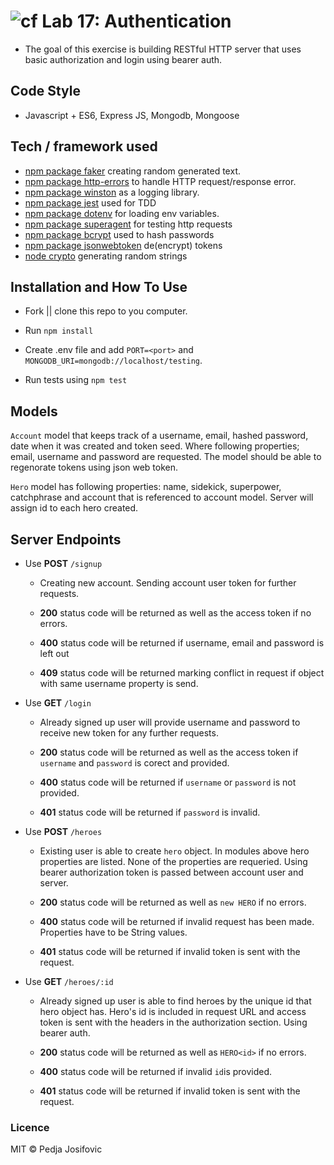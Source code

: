 ![cf](https://i.imgur.com/7v5ASc8.png) Lab 17: Authentication
======

* The goal of this exercise is building RESTful HTTP server that uses basic authorization and login using bearer auth.

## Code Style
* Javascript + ES6, Express JS, Mongodb, Mongoose


## Tech / framework used
* [npm package faker](https://www.npmjs.com/package/faker) creating random generated text.
* [npm package http-errors](https://www.npmjs.com/package/uuid) to handle HTTP request/response error.
* [npm package winston](https://www.npmjs.com/package/winston) as a logging library.
* [npm package jest](http://facebook.github.io/jest/) used for TDD
* [npm package dotenv](https://www.npmjs.com/package/dotenv) for loading env variables.
* [npm package superagent](https://www.npmjs.com/package/superagent) for testing http requests
* [npm package bcrypt](https://www.npmjs.com/package/bcrypt) used to hash passwords
* [npm package jsonwebtoken](https://www.npmjs.com/package/bcrypt) de(encrypt) tokens
* [node crypto](https://nodejs.org/api/crypto.html) generating random strings

## Installation and How To Use

  * Fork || clone this repo to you computer.

  * Run `npm install`

  * Create .env file and add `PORT=<port>` and `MONGODB_URI=mongodb://localhost/testing`.

  * Run tests using `npm test`


## Models
`Account` model that keeps track of a username, email, hashed password, date when it was created and token seed. Where following properties; email, username and password are requested. The model should be able to regenorate tokens using json web token. 

`Hero` model has following properties: name, sidekick, superpower, catchphrase and account that is referenced to account model. Server will assign id to each hero created. 

## Server Endpoints

* Use **POST** `/signup`

  * Creating new account. Sending account user token for further requests.

  * **200** status code will be returned as well as the access token if no errors.

  * **400** status code will be returned if username, email and password is left out

  * **409** status code will be returned marking conflict in request if object with same username property is send.

* Use **GET** `/login`

  * Already signed up user will provide username and password to receive new token for any further requests.

  * **200** status code will be returned as well as the access token if `username` and `password`  is corect and provided.

  * **400** status code will be returned if `username` or `password` is not provided.

  * **401** status code will be returned if `password` is invalid.

* Use **POST** `/heroes`

  * Existing user is able to create `hero` object. In modules above hero properties are listed. None of the properties are requeried. Using bearer authorization token is passed between account user and server.

  * **200** status code will be returned as well as `new HERO` if no errors.

  * **400** status code will be returned if invalid request has been made. Properties have to be String values.

  * **401** status code will be returned if invalid token is sent with the request.

* Use **GET** `/heroes/:id`

  * Already signed up user is able to find heroes by the unique id that hero object has. Hero's id is included in request URL and access token is sent with the headers in the authorization section. Using bearer auth.

  * **200** status code will be returned as well as `HERO<id>` if no errors.

  * **400** status code will be returned if invalid `id`is provided.

  * **401** status code will be returned if invalid token is sent with the request.

### Licence
MIT © Pedja Josifovic
